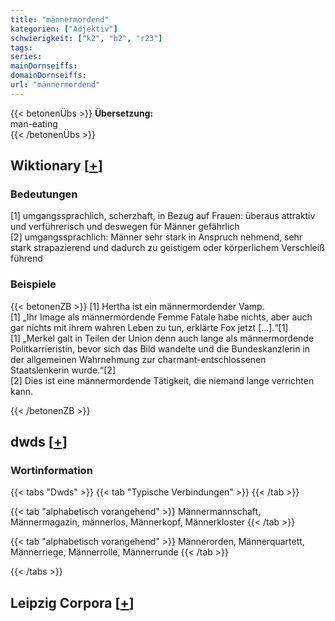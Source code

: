 ```yaml
---
title: "männermordend"
kategorien: ["Adjektiv"]
schwierigkeit: ["k2", "h2", "r23"]
tags:
series:
mainDornseiffs:
domainDornseiffs:
url: "männermordend"
---
```


{{< betonenÜbs >}}
**Übersetzung:**  
man-eating  
{{< /betonenÜbs >}}

## Wiktionary [[+](https://de.wiktionary.org/wiki/männermordend)]

### Bedeutungen
[1] umgangssprachlich, scherzhaft, in Bezug auf Frauen: überaus attraktiv und verführerisch und deswegen für Männer gefährlich  
[2] umgangssprachlich: Männer sehr stark in Anspruch nehmend, sehr stark strapazierend und dadurch zu geistigem oder körperlichem Verschleiß führend  

### Beispiele
{{< betonenZB >}}
[1] Hertha ist ein männermordender Vamp.  
[1] „Ihr Image als männermordende Femme Fatale habe nichts, aber auch gar nichts mit ihrem wahren Leben zu tun, erklärte Fox jetzt […].“[1]  
[1] „Merkel galt in Teilen der Union denn auch lange als männermordende Politkarrieristin, bevor sich das Bild wandelte und die Bundeskanzlerin in der allgemeinen Wahrnehmung zur charmant-entschlossenen Staatslenkerin wurde.“[2]  
[2] Dies ist eine männermordende Tätigkeit, die niemand lange verrichten kann.  

{{< /betonenZB >}}


## dwds [[+](https://www.dwds.de/wb/männermordend)]

### Wortinformation
{{< tabs "Dwds" >}}
{{< tab "Typische Verbindungen" >}}
{{< /tab >}}

{{< tab "alphabetisch vorangehend" >}}
Männermannschaft, Männermagazin, männerlos, Männerkopf, Männerkloster
{{< /tab >}}

{{< tab "alphabetisch vorangehend" >}}
Männerorden, Männerquartett, Männerriege, Männerrolle, Männerrunde
{{< /tab >}}

{{< /tabs >}}

## Leipzig Corpora [[+](https://corpora.uni-leipzig.de/en/res?word=männermordend&corpusId=deu_newscrawl-public_2018)]

